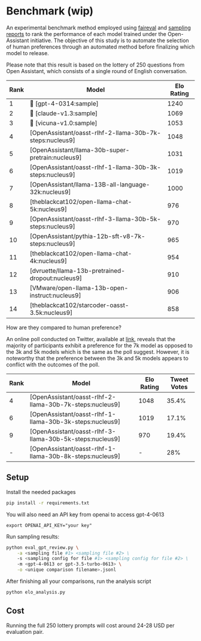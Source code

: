 # Benchmark (wip)

An experimental benchmark method employed using [faireval](https://github.com/i-Eval/FairEval) and [sampling reports](https://github.com/Open-Assistant/oasst-model-eval/tree/main/sampling_reports) to rank the performance of each model trained under the Open-Assistant initiative. The objective of this study is to automate the selection of human preferences through an automated method before finalizing which model to release.

Please note that this result is based on the lottery of 250 questions from Open Assistant, which consists of a single round of English conversation.

| Rank | Model | Elo Rating |
| --- | --- | --- |
| 1 | 🥇 [gpt-4-0314:sample] | 1240 |
| 2 | 🥈 [claude-v1.3:sample] | 1069 |
| 3 | 🥉 [vicuna-v1.0:sample] | 1053 |
| 4 |  [OpenAssistant/oasst-rlhf-2-llama-30b-7k-steps:nucleus9] | 1048 |
| 5 |  [OpenAssistant/llama-30b-super-pretrain:nucleus9] | 1031 |
| 6 |  [OpenAssistant/oasst-rlhf-1-llama-30b-3k-steps:nucleus9] | 1019 |
| 7 |  [OpenAssistant/llama-13B-all-language-32k:nucleus9] | 1000 |
| 8 |  [theblackcat102/open-llama-chat-5k:nucleus9] | 976 |
| 9 |  [OpenAssistant/oasst-rlhf-3-llama-30b-5k-steps:nucleus9] | 970 |
| 10 |  [OpenAssistant/pythia-12b-sft-v8-7k-steps:nucleus9] | 965 |
| 11 |  [theblackcat102/open-llama-chat-4k:nucleus9] | 954 |
| 12 |  [dvruette/llama-13b-pretrained-dropout:nucleus9] | 910 |
| 13 |  [VMware/open-llama-13b-open-instruct:nucleus9] | 906 |
| 14 |  [theblackcat102/starcoder-oasst-3.5k:nucleus9] | 858 |

How are they compared to human preference?

An online poll conducted on Twitter, available at [link](https://twitter.com/neurosp1ke/status/1654469704788918278?s=46), reveals that the majority of participants exhibit a preference for the 7k model as opposed to the 3k and 5k models which is the same as the poll suggest. However, it is noteworthy that the preference between the 3k and 5k models appears to conflict with the outcomes of the poll.

| Rank | Model | Elo Rating | Tweet Votes |
| --- | --- | --- | --- |
| 4 |  [OpenAssistant/oasst-rlhf-2-llama-30b-7k-steps:nucleus9] | 1048 |  35.4% |
| 6 |  [OpenAssistant/oasst-rlhf-1-llama-30b-3k-steps:nucleus9] | 1019 | 17.1%  |
| 9 |  [OpenAssistant/oasst-rlhf-3-llama-30b-5k-steps:nucleus9] | 970 | 19.4%  |
| - | [OpenAssistant/oasst-rlhf-1-llama-30b-8k-steps:nucleus9] | -  | 28% |

## Setup

Install the needed packages

```bash
pip install -r requirements.txt
```

You will also need an API key from openai to access gpt-4-0613

```
export OPENAI_API_KEY="your key"
```

Run sampling results:

```bash
python eval_gpt_review.py \
    -a <sampling file #1> <sampling file #2> \
    -s <sampling config for file #1> <sampling config for file #2> \
    -m <gpt-4-0613 or gpt-3.5-turbo-0613> \
    -o <unique comparison filename>.jsonl 
```

After finishing all your comparisons, run the analysis script

```bash
python elo_analysis.py
```

## Cost

Running the full 250 lottery prompts will cost around 24-28 USD per evaluation pair.